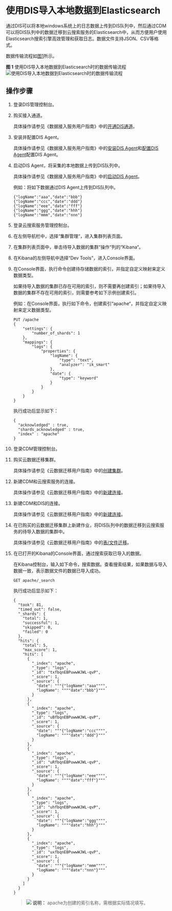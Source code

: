 # 使用DIS导入本地数据到Elasticsearch<a name="css_01_0047"></a>

通过DIS可以将本地windows系统上的日志数据上传到DIS队列中，然后通过CDM可以将DIS队列中的数据迁移到云搜索服务的Elasticsearch中，从而方便用户使用Elasticsearch搜索引擎高效管理和获取日志。数据文件支持JSON、CSV等格式。

数据传输流程如[图1](#fig1573714916810)所示。

**图 1**  使用DIS导入本地数据到Elasticsearch时的数据传输流程<a name="fig1573714916810"></a>  
![](figures/使用DIS导入本地数据到Elasticsearch时的数据传输流程.png "使用DIS导入本地数据到Elasticsearch时的数据传输流程")

## 操作步骤<a name="section1666893310419"></a>

1.  登录DIS管理控制台。
2.  购买接入通道。

    具体操作请参见《数据接入服务用户指南》中的[开通DIS通道](https://support.huaweicloud.com/usermanual-dis/dis_01_0601.html)。

3.  安装并配置DIS Agent。

    具体操作请参见《数据接入服务用户指南》中的[安装DIS Agent](https://support.huaweicloud.com/usermanual-dis/dis_01_0023.html)和[配置DIS Agent](https://support.huaweicloud.com/usermanual-dis/dis_01_0024.html)配置DIS Agent。

4.  启动DIS Agent，将采集的本地数据上传到DIS队列中。

    具体操作请参见《数据接入服务用户指南》中的[启动DIS Agent](https://support.huaweicloud.com/usermanual-dis/dis_01_0025.html)。

    例如：将如下数据通过DIS Agent上传到DIS队列中。

    ```
    {"logName":"aaa","date":"bbb"}
    {"logName":"ccc","date":"ddd"}
    {"logName":"eee","date":"fff"}
    {"logName":"ggg","date":"hhh"}
    {"logName":"mmm","date":"nnn"}
    ```

5.  登录云搜索服务管理控制台。
6.  在左侧导航栏中，选择“集群管理“，进入集群列表页面。
7.  在集群列表页面中，单击待导入数据的集群“操作“列的“Kibana“。
8.  在Kibana的左侧导航中选择“Dev Tools”，进入Console界面。
9.  在Console界面，执行命令创建待存储数据的索引，并指定自定义映射来定义数据类型。

    如果待导入数据的集群已存在可用的索引，则不需要再创建索引；如果待导入数据的集群不存在可用的索引，则需要参考如下示例创建索引。

    例如：在Console界面，执行如下命令，创建索引“apache“，并指定自定义映射来定义数据类型。

    ```
    PUT /apache
    {
        "settings": {
            "number_of_shards": 1
        },
        "mappings": {
            "logs": {
                "properties": {
                    "logName": {
                        "type": "text",
                        "analyzer": "ik_smart"
                    },
                    "date": {
                        "type": "keyword"
                    }
                }
            }
        }
    }
    ```

    执行成功后显示如下：

    ```
    {
      "acknowledged" : true,
      "shards_acknowledged" : true,
      "index" : "apache"
    }
    ```

10. 登录CDM管理控制台。
11. 购买云数据迁移集群。

    具体操作请参见《云数据迁移用户指南》中的[创建集群](https://support.huaweicloud.com/usermanual-cdm/cdm_01_0018.html)。

12. 新建CDM和云搜索服务的连接。

    具体操作请参见《云数据迁移用户指南》中的[新建连接](https://support.huaweicloud.com/usermanual-cdm/cdm_01_0023.html)。

13. 新建CDM和DIS的连接。

    具体操作请参见《云数据迁移用户指南》中的[新建连接](https://support.huaweicloud.com/usermanual-cdm/cdm_01_0023.html)。

14. 在已购买的云数据迁移集群上新建作业，将DIS队列中的数据迁移到云搜索服务的待导入数据的集群中。

    具体操作请参见《云数据迁移用户指南》中的[表/文件迁移](https://support.huaweicloud.com/usermanual-cdm/cdm_01_0033.html)。

15. 在已打开的Kibana的Console界面，通过搜索获取已导入的数据。

    在Kibana控制台，输入如下命令，搜索数据。查看搜索结果，如果数据与导入数据一致，表示数据文件的数据已导入成功。

    ```
    GET apache/_search
    ```

    执行成功后显示如下：

    ```
    {
      "took": 81,
      "timed_out": false,
      "_shards": {
        "total": 1,
        "successful": 1,
        "skipped": 0,
        "failed": 0
      },
      "hits": {
        "total": 5,
        "max_score": 1,
        "hits": [
          {
            "_index": "apache",
            "_type": "logs",
            "_id": "txfbqnEBPuwwWJWL-qvP",
            "_score": 1,
            "_source": {
              "date": """{"logName":"aaa"""",
              "logName": """"date":"bbb"}"""
            }
          },
          {
            "_index": "apache",
            "_type": "logs",
            "_id": "uBfbqnEBPuwwWJWL-qvP",
            "_score": 1,
            "_source": {
              "date": """{"logName":"ccc"""",
              "logName": """"date":"ddd"}"""
            }
          },
          {
            "_index": "apache",
            "_type": "logs",
            "_id": "uRfbqnEBPuwwWJWL-qvP",
            "_score": 1,
            "_source": {
              "date": """{"logName":"eee"""",
              "logName": """"date":"fff"}"""
            }
          },
          {
            "_index": "apache",
            "_type": "logs",
            "_id": "uhfbqnEBPuwwWJWL-qvP",
            "_score": 1,
            "_source": {
              "date": """{"logName":"ggg"""",
              "logName": """"date":"hhh"}"""
            }
          },
          {
            "_index": "apache",
            "_type": "logs",
            "_id": "uxfbqnEBPuwwWJWL-qvP",
            "_score": 1,
            "_source": {
              "date": """{"logName":"mmm"""",
              "logName": """"date":"nnn"}"""
            }
          }
        ]
      }
    }
    ```

    >![](public_sys-resources/icon-note.gif) **说明：** 
    >apache为创建的索引名称，需根据实际情况填写。


